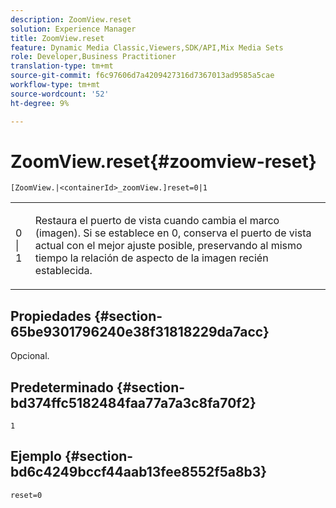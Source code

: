 ```yaml
---
description: ZoomView.reset
solution: Experience Manager
title: ZoomView.reset
feature: Dynamic Media Classic,Viewers,SDK/API,Mix Media Sets
role: Developer,Business Practitioner
translation-type: tm+mt
source-git-commit: f6c97606d7a4209427316d7367013ad9585a5cae
workflow-type: tm+mt
source-wordcount: '52'
ht-degree: 9%

---
```



# ZoomView.reset{#zoomview-reset}

`[ZoomView.|<containerId>_zoomView.]reset=0|1`

<table id="table_49FFD1BC53B846F09A6D214BC8C5C3FE"> 
 <tbody> 
  <tr> 
   <td colname="col1"> <p> <span class="codeph"> 0 | 1</span> </p> </td> 
   <td colname="col2"> <p> Restaura el puerto de vista cuando cambia el marco (imagen). Si se establece en <span class="codeph"> 0</span>, conserva el puerto de vista actual con el mejor ajuste posible, preservando al mismo tiempo la relación de aspecto de la imagen recién establecida. </p> </td> 
  </tr> 
 </tbody> 
</table>

## Propiedades {#section-65be9301796240e38f31818229da7acc}

Opcional.

## Predeterminado {#section-bd374ffc5182484faa77a7a3c8fa70f2}

`1`

## Ejemplo {#section-bd6c4249bccf44aab13fee8552f5a8b3}

`reset=0`

